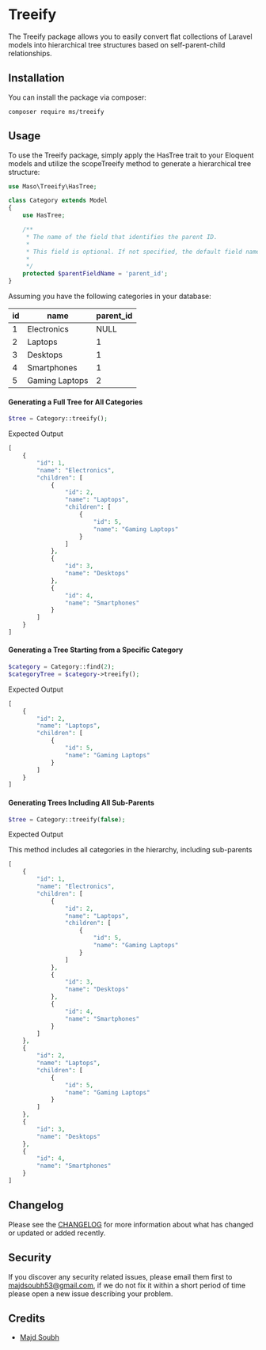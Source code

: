 # Treeify

The Treeify package allows you to easily convert flat collections of Laravel models into hierarchical tree structures based on self-parent-child relationships.

## Installation

You can install the package via composer:

```shell
composer require ms/treeify
```

## Usage

To use the Treeify package, simply apply the HasTree trait to your Eloquent models and utilize the scopeTreeify method to generate a hierarchical tree structure:

```php
use Maso\Treeify\HasTree;

class Category extends Model
{
    use HasTree;

    /**
     * The name of the field that identifies the parent ID.
     *
     * This field is optional. If not specified, the default field name 'parent_id' will be used
     *
     */
    protected $parentFieldName = 'parent_id';
}

```

Assuming you have the following categories in your database:

| id  | name           | parent_id |
| --- | -------------- | --------- |
| 1   | Electronics    | NULL      |
| 2   | Laptops        | 1         |
| 3   | Desktops       | 1         |
| 4   | Smartphones    | 1         |
| 5   | Gaming Laptops | 2         |

#### Generating a Full Tree for All Categories

```php
$tree = Category::treeify();
```

Expected Output

```php
[
    {
        "id": 1,
        "name": "Electronics",
        "children": [
            {
                "id": 2,
                "name": "Laptops",
                "children": [
                    {
                        "id": 5,
                        "name": "Gaming Laptops"
                    }
                ]
            },
            {
                "id": 3,
                "name": "Desktops"
            },
            {
                "id": 4,
                "name": "Smartphones"
            }
        ]
    }
]
```

#### Generating a Tree Starting from a Specific Category

```php
$category = Category::find(2);
$categoryTree = $category->treeify();

```

Expected Output

```php
[
    {
        "id": 2,
        "name": "Laptops",
        "children": [
            {
                "id": 5,
                "name": "Gaming Laptops"
            }
        ]
    }
]
```

#### Generating Trees Including All Sub-Parents

```php
$tree = Category::treeify(false);


```

Expected Output

This method includes all categories in the hierarchy, including sub-parents

```php
[
    {
        "id": 1,
        "name": "Electronics",
        "children": [
            {
                "id": 2,
                "name": "Laptops",
                "children": [
                    {
                        "id": 5,
                        "name": "Gaming Laptops"
                    }
                ]
            },
            {
                "id": 3,
                "name": "Desktops"
            },
            {
                "id": 4,
                "name": "Smartphones"
            }
        ]
    },
    {
        "id": 2,
        "name": "Laptops",
        "children": [
            {
                "id": 5,
                "name": "Gaming Laptops"
            }
        ]
    },
    {
        "id": 3,
        "name": "Desktops"
    },
    {
        "id": 4,
        "name": "Smartphones"
    }
]

```

## Changelog

Please see the [CHANGELOG](https://github.com/syrian-open-source/laravel-relational-metrics/blob/master/CHANGELOG.md) for more information about what has changed or updated or added recently.

## Security

If you discover any security related issues, please email them first to majdsoubh53@gmail.com,
if we do not fix it within a short period of time please open a new issue describing your problem.

## Credits

- [Majd Soubh](https://www.linkedin.com/in/majd-soubh/)
